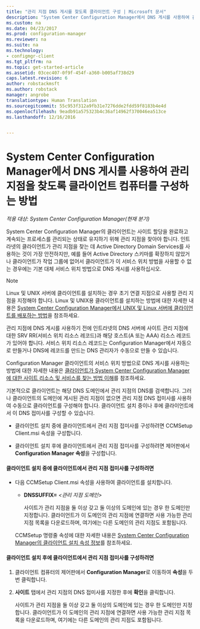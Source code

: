 ```yaml
---
title: "관리 지점 DNS 게시를 찾도록 클라이언트 구성 | Microsoft 문서"
description: "System Center Configuration Manager에서 DNS 게시를 사용하여 관리 지점을 찾도록 클라이언트 컴퓨터를 설정합니다."
ms.custom: na
ms.date: 04/23/2017
ms.prod: configuration-manager
ms.reviewer: na
ms.suite: na
ms.technology:
- configmgr-client
ms.tgt_pltfrm: na
ms.topic: get-started-article
ms.assetid: 03cec407-0f9f-454f-a360-b005af738d29
caps.latest.revision: 6
author: robstackmsft
ms.author: robstack
manager: angrobe
translationtype: Human Translation
ms.sourcegitcommit: 55c953f312a9fb31e7276dde2fdd59f8183b4e4d
ms.openlocfilehash: 9eadb91a575323b4c36af14962f370046ea513ce
ms.lasthandoff: 12/16/2016


---
```

# <a name="how-to-configure-client-computers-to-find-management-points-by-using-dns-publishing-in-system-center-configuration-manager"></a>System Center Configuration Manager에서 DNS 게시를 사용하여 관리 지점을 찾도록 클라이언트 컴퓨터를 구성하는 방법

*적용 대상: System Center Configuration Manager(현재 분기)*

System Center Configuration Manager의 클라이언트는 사이트 할당을 완료하고 계속되는 프로세스를 관리되는 상태로 유지하기 위해 관리 지점을 찾아야 합니다. 인트라넷의 클라이언트가 관리 지점을 찾는 데 Active Directory Domain Services를 사용하는 것이 가장 안전하지만, 예를 들어 Active Directory 스키마를 확장하지 않았거나 클라이언트가 작업 그룹에 없어서 클라이언트가 이 서비스 위치 방법을 사용할 수 없는 경우에는 기본 대체 서비스 위치 방법으로 DNS 게시를 사용하십시오.  

> [!NOTE]  
>  Linux 및 UNIX 서버에 클라이언트를 설치하는 경우 초기 연결 지점으로 사용할 관리 지점을 지정해야 합니다. Linux 및 UNIX용 클라이언트를 설치하는 방법에 대한 자세한 내용은 [System Center Configuration Manager에서 UNIX 및 Linux 서버에 클라이언트를 배포하는 방법](../../../core/clients/deploy/deploy-clients-to-unix-and-linux-servers.md)을 참조하세요.  

 관리 지점에 DNS 게시를 사용하기 전에 인트라넷의 DNS 서버에 사이트 관리 지점에 대한 SRV RR(서비스 위치 리소스 레코드)과 해당 호스트(A 또는 AAA) 리소스 레코드가 있어야 합니다. 서비스 위치 리소스 레코드는 Configuration Manager에서 자동으로 만들거나 DNS에 레코드를 만드는 DNS 관리자가 수동으로 만들 수 있습니다.  

 Configuration Manager 클라이언트의 서비스 위치 방법으로 DNS 게시를 사용하는 방법에 대한 자세한 내용은 [클라이언트가 System Center Configuration Manager에 대한 사이트 리소스 및 서비스를 찾는 방법 이해](../../../core/plan-design/hierarchy/understand-how-clients-find-site-resources-and-services.md)를 참조하세요.  

 기본적으로 클라이언트는 해당 DNS 도메인에서 관리 지점의 DNS를 검색합니다. 그러나 클라이언트의 도메인에 게시된 관리 지점이 없으면 관리 지점 DNS 접미사를 사용하여 수동으로 클라이언트를 구성해야 합니다. 클라이언트 설치 중이나 후에 클라이언트에서 이 DNS 접미사를 구성할 수 있습니다.  

-   클라이언트 설치 중에 클라이언트에서 관리 지점 접미사를 구성하려면 CCMSetup Client.msi 속성을 구성합니다.  

-   클라이언트 설치 후에 클라이언트에서 관리 지점 접미사를 구성하려면 제어판에서 **Configuration Manager 속성**을 구성합니다.  

#### <a name="to-configure-clients-for-a-management-point-suffix-during-client-installation"></a>클라이언트 설치 중에 클라이언트에서 관리 지점 접미사를 구성하려면  

-   다음 CCMSetup Client.msi 속성을 사용하여 클라이언트를 설치합니다.  

    -   **DNSSUFFIX=** *&lt;관리 지점 도메인\>*  

         사이트가 관리 지점을 둘 이상 갖고 둘 이상의 도메인에 있는 경우 한 도메인만 지정합니다. 클라이언트가 이 도메인의 관리 지점에 연결하면 사용 가능한 관리 지점 목록을 다운로드하며, 여기에는 다른 도메인의 관리 지점도 포함됩니다.  

     CCMSetup 명령줄 속성에 대한 자세한 내용은 [System Center Configuration Manager의 클라이언트 설치 속성 정보](../../../core/clients/deploy/about-client-installation-properties.md)를 참조하세요.  

#### <a name="to-configure-clients-for-a-management-point-suffix-after-client-installation"></a>클라이언트 설치 후에 클라이언트에서 관리 지점 접미사를 구성하려면  

1.  클라이언트 컴퓨터의 제어판에서 **Configuration Manager**로 이동하여 **속성**을 두 번 클릭합니다.  

2.  **사이트** 탭에서 관리 지점의 DNS 접미사를 지정한 후에 **확인**을 클릭합니다.  

     사이트가 관리 지점을 둘 이상 갖고 둘 이상의 도메인에 있는 경우 한 도메인만 지정합니다. 클라이언트가 이 도메인의 관리 지점에 연결하면 사용 가능한 관리 지점 목록을 다운로드하며, 여기에는 다른 도메인의 관리 지점도 포함됩니다.

